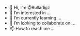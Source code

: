 - 👋 Hi, I’m @Bulladigz
- 👀 I’m interested in ...
- 🌱 I’m currently learning ...
- 💞️ I’m looking to collaborate on ...
- 📫 How to reach me ...

<!---
Bulladigz/Bulladigz is a ✨ special ✨ repository because its `README.md` (this file) appears on your GitHub profile.
You can click the Preview link to take a look at your changes.
--->
